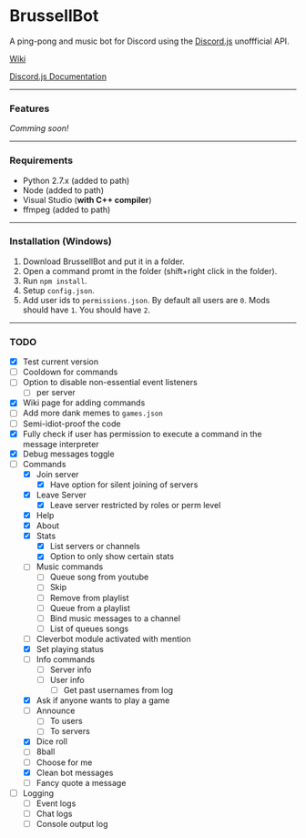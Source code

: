 # BrussellBot

A ping-pong and music bot for Discord using the [Discord.js](https://github.com/hydrabolt/discord.js/) unoffficial API.

[Wiki](https://github.com/brussell98/BrussellBot/wiki)

[Discord.js Documentation](http://discordjs.readthedocs.org/en/latest/)

---

### Features
*Comming soon!*

---

### Requirements
- Python 2.7.x (added to path)
- Node (added to path)
- Visual Studio (**with C++ compiler**)
- ffmpeg (added to path)

---

### Installation (Windows)
1. Download BrussellBot and put it in a folder.
2. Open a command promt in the folder (shift+right click in the folder).
3. Run `npm install`.
4. Setup `config.json`.
5. Add user ids to `permissions.json`. By default all users are `0`. Mods should have `1`. You should have `2`.

---

### TODO

- [x] Test current version
- [ ] Cooldown for commands
- [ ] Option to disable non-essential event listeners
	- [ ] per server
- [x] Wiki page for adding commands
- [ ] Add more dank memes to `games.json`
- [ ] Semi-idiot-proof the code
- [x] Fully check if user has permission to execute a command in the message interpreter
- [x] Debug messages toggle
- [ ] Commands
	- [x] Join server
		- [x] Have option for silent joining of servers
	- [x] Leave Server
		- [x] Leave server restricted by roles or perm level
	- [x] Help
	- [x] About
	- [x] Stats
		- [x] List servers or channels
		- [x] Option to only show certain stats
	- [ ] Music commands
		- [ ] Queue song from youtube
		- [ ] Skip
		- [ ] Remove from playlist
		- [ ] Queue from a playlist
		- [ ] Bind music messages to a channel
		- [ ] List of queues songs
	- [ ] Cleverbot module activated with mention
	- [x] Set playing status
	- [ ] Info commands
		- [ ] Server info
		- [ ] User info
			- [ ] Get past usernames from log
	- [x] Ask if anyone wants to play a game
	- [ ] Announce
		- [ ] To users
		- [ ] To servers
	- [x] Dice roll
	- [ ] 8ball
	- [ ] Choose for me
	- [x] Clean bot messages
	- [ ] Fancy quote a message
- [ ] Logging
	- [ ] Event logs
	- [ ] Chat logs
	- [ ] Console output log
